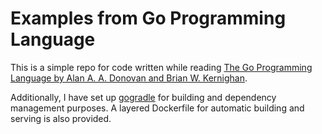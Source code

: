 # Examples from Go Programming Language

This is a simple repo for code written while reading 
[The Go Programming Language by Alan A. A. Donovan and Brian W. Kernighan](https://www.amazon.de/-/en/Alan-Donovan/dp/0134190440).

Additionally, I have set up [gogradle](https://github.com/gogradle/gogradle) for building and dependency 
management purposes. A layered Dockerfile for automatic building 
and serving is also provided.
